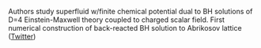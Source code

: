 
Authors study superfluid w/finite chemical potential dual to BH solutions of D=4 Einstein-Maxwell theory coupled to charged scalar field. First numerical construction of back-reacted BH solution to Abrikosov lattice ([Twitter](https://twitter.com/JoshuahHeath/status/1224359060251693056))
